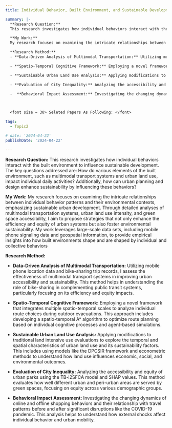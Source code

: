 ```yaml
---
title: Individual Behavior, Built Environment, and Sustainable Development

summary: |-
  **Research Question:**
  This research investigates how individual behaviors interact with the built environment to influence sustainable development. The key questions addressed are: How do various elements of the built environment, such as multimodal transport systems and urban land use, impact individual daily activities? Additionally, how can urban planning and design enhance sustainability by influencing these behaviors?

  **My Work:**
  My research focuses on examining the intricate relationships between individual behavior patterns and their environmental contexts, emphasizing sustainable urban development. Through detailed analyses of multimodal transportation systems, urban land use intensity, and green space accessibility, I aim to propose strategies that not only enhance the efficiency and equity of urban systems but also foster environmental sustainability. My work leverages large-scale data sets, including mobile phone signaling data and geospatial information, to provide empirical insights into how built environments shape and are shaped by individual and collective behaviors

  **Research Method:**
  - **Data-Driven Analysis of Multimodal Transportation:** Utilizing mobile phone location data and bike-sharing trip records, I assess the effectiveness of multimodal transport systems in improving urban accessibility and sustainability. This method helps in understanding the role of bike-sharing in complementing public transit systems, particularly focusing on its efficiency and equity impacts.

  - **Spatio-Temporal Cognitive Framework:** Employing a novel framework that integrates multiple spatio-temporal scales to analyze individual route choices during outdoor evacuations. This approach includes developing a spatio-temporal A* algorithm to optimize route planning based on individual cognitive processes and agent-based simulations.

  - **Sustainable Urban Land Use Analysis:** Applying modifications to traditional land intensive use evaluations to explore the temporal and spatial characteristics of urban land use and its sustainability factors. This includes using models like the DPCSIR framework and econometric methods to understand how land use influences economic, social, and environmental outcomes.

  - **Evaluation of City Inequality:** Analyzing the accessibility and equity of urban parks using the TB-i2SFCA model and SHAP values. This method evaluates how well different urban and peri-urban areas are served by green spaces, focusing on equity across various demographic groups.

  -  **Behavioral Impact Assessment:** Investigating the changing dynamics of online and offline shopping behaviors and their relationship with travel patterns before and after significant disruptions like the COVID-19 pandemic. This analysis helps to understand how external shocks affect individual behavior and urban mobility.

 

  <font size = 30> Seleted Papers As Following: </font>

tags:
  - Topic2

# date: '2024-04-22'
publishDate: '2024-04-22'

---
```

**Research Question:**
  This research investigates how individual behaviors interact with the built environment to influence sustainable development. The key questions addressed are: How do various elements of the built environment, such as multimodal transport systems and urban land use, impact individual daily activities? Additionally, how can urban planning and design enhance sustainability by influencing these behaviors?

**My Work:**
  My research focuses on examining the intricate relationships between individual behavior patterns and their environmental contexts, emphasizing sustainable urban development. Through detailed analyses of multimodal transportation systems, urban land use intensity, and green space accessibility, I aim to propose strategies that not only enhance the efficiency and equity of urban systems but also foster environmental sustainability. My work leverages large-scale data sets, including mobile phone signaling data and geospatial information, to provide empirical insights into how built environments shape and are shaped by individual and collective behaviors

**Research Method:**
  - **Data-Driven Analysis of Multimodal Transportation:** Utilizing mobile phone location data and bike-sharing trip records, I assess the effectiveness of multimodal transport systems in improving urban accessibility and sustainability. This method helps in understanding the role of bike-sharing in complementing public transit systems, particularly focusing on its efficiency and equity impacts.

  - **Spatio-Temporal Cognitive Framework:** Employing a novel framework that integrates multiple spatio-temporal scales to analyze individual route choices during outdoor evacuations. This approach includes developing a spatio-temporal A* algorithm to optimize route planning based on individual cognitive processes and agent-based simulations.

  - **Sustainable Urban Land Use Analysis:** Applying modifications to traditional land intensive use evaluations to explore the temporal and spatial characteristics of urban land use and its sustainability factors. This includes using models like the DPCSIR framework and econometric methods to understand how land use influences economic, social, and environmental outcomes.

  - **Evaluation of City Inequality:** Analyzing the accessibility and equity of urban parks using the TB-i2SFCA model and SHAP values. This method evaluates how well different urban and peri-urban areas are served by green spaces, focusing on equity across various demographic groups.

  -  **Behavioral Impact Assessment:** Investigating the changing dynamics of online and offline shopping behaviors and their relationship with travel patterns before and after significant disruptions like the COVID-19 pandemic. This analysis helps to understand how external shocks affect individual behavior and urban mobility.

